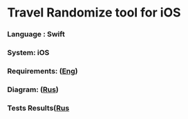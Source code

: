 # Travel Randomize tool for iOS

### Language : Swift 
### System: iOS

### Requirements: ([Eng](/Documents/Software%20Requirements%20Specification.md))
### Diagram: ([Rus](/Diagram/Diagram.md))   
### Tests Results([Rus](/Documents/TestsResults.md)
